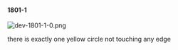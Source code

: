 #### 1801-1
![dev-1801-1-0.png](https://github.com/lil-lab/nlvr/raw/master/nlvr/dev/images/0/dev-1801-1-0.png "dev-1801-1-0.png")

there is exactly one yellow circle not touching any edge